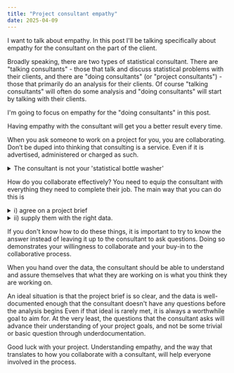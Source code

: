 ```yaml
---
title: "Project consultant empathy"
date: 2025-04-09
---
```


I want to talk about empathy. In this post I'll be talking specifically about empathy for the consultant on the part of the client.

Broadly speaking, there are two types of statistical consultant. There are "talking consultants" - those that talk and discuss statistical problems with their clients, and there are "doing consultants" (or "project consultants") - those that primarily do an analysis for their clients. Of course "talking consultants" will often do some analysis and "doing consultants" will start by talking with their clients.

I'm going to focus on empathy for the "doing consultants" in this post.

Having empathy with the consultant will get you a better result every time.

When you ask someone to work on a project for you, you are collaborating. Don’t be duped into thinking that consulting is a service. Even if it is advertised, administered or charged as such.

<details>
<summary>The consultant is not your 'statistical bottle washer'</summary>
I met a senior consultant who colourfully described this service mindset as thinking of consultants as “statistical bottle washers”. An analogy to the lab technician who comes in to rinse out the bottles at the end of the day. I would argue that’s it’s worth respecting the bottle washers too, but the point being made is that all statistical analysis is thinking work, not rote labour. There are a myriad of choices to be made in even a simple analysis, and you need to truly collaborate in order to get a good result.
</details>

How do you collaborate effectively? You need to equip the consultant with everything they need to complete their job. The main way that you can do this is 

<details>
<summary>i) agree on a project brief</summary>

I really cringe at the number of job advertisements these days that mention "Data Insights". The old line about "if you torture the data long enough, it will confess" is quite apt.

There are two potential problems with the "data insights" approach which are quite different in nature, but I think stem from ignorance and a lack of empathy for the consultant:

You want the consultant to go on a fishing expedition. But you won't just come right out and say it. The usual idea is that you have collected i) a massive amount of data ii) you have exclusive access to some valuable data, and you want the consultant to find some "insights" within it. The thing is, there is nothing wrong with a fishing expedition per se, but you need to accept and communicate the exploratory nature of the analysis with the consultant. It is better to use exploratory techniques that are specifically designed to identify relationships between multiple variables - typically some form of dimension reduction, rather than solely relying on a brute force approach of looking at the pairwise relationship between every variable that you have collected. Or looking at univariate relationships without regard for important confounding relationships.

You want the consultant to find the result you want, not what they actually find. When you want the consultant to find the trend that you think is there in the data, and you don't accept that it is not in the data. Or a more general problem of not accepting the absence of evidence of any pattern. Or not accepting the evidence of a pattern, when you would prefer it to be absent. I'm fortunate that these types of behaviours are vanishingly rare amonst the academic researchers that I consult with. For consultants within private and government sectors, I can imagine that this is more frequent. Dr Karl describes his encounter with this early in his career, once in an academic lab, once in an engineering lab. This is probably the more egregious display of a lack of empathy and respect for the consultant. In the worst cases this is beyond not collaborating, it's a standover tactic.
</details>

<details>
<summary>ii) supply them with the right data.</summary>

In short, you need to give them the data, the whole data and nothing but the data.

There are plenty of considerations here. but let's just list a few: 

Are your variables (columns) labelled uniquely?

Do you have relevant metadata - information like where the file came from, if it is a database extract what query was used to create it?

Who can answer the consultants questions about your data, is it you, or some other data custodian?

If the data came from a richer format, is all of the information from that richer format accessible somewhere? (e.g. if it is a .csv from a RedCAP database, can the factor level encoding be accessed?)

</details>

If you don't know how to do these things, it is important to try to know the answer instead of leaving it up to the consultant to ask questions. Doing so demonstrates your willingness to collaborate and your buy-in to the collaborative process.

When you hand over the data, the consultant should be able to understand and assure themselves that what they are working on is what you think they are working on. 

An ideal situation is that the project brief is so clear, and the data is well-documented enough that the consultant doesn't have any questions before the analysis begins Even if that ideal is rarely met, it is always a worthwhile goal to aim for. At the very least, the questions that the consultant asks will advance their understanding of your project goals, and not be some trivial or basic question through underdocumentation.

Good luck with your project. Understanding empathy, and the way that translates to how you collaborate with a consultant, will help everyone involved in the process.

